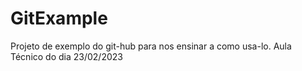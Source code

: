 # GitExample
Projeto de exemplo do git-hub para nos ensinar a como usa-lo. Aula Técnico do dia 23/02/2023

